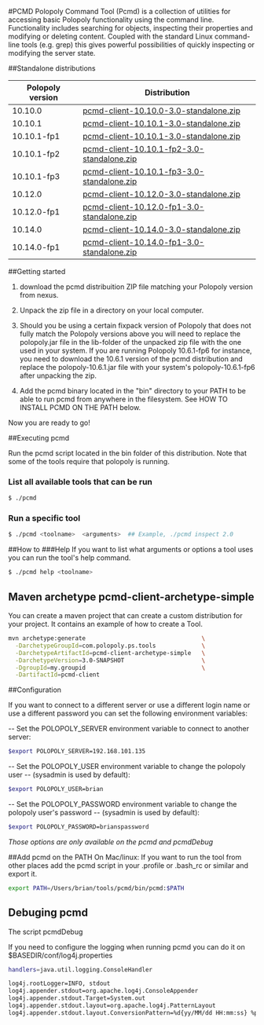 #PCMD
Polopoly Command Tool (Pcmd) is a collection of utilities for accessing basic Polopoly functionality using the command line. Functionality includes searching for objects, inspecting their properties and modifying or deleting content. Coupled with the standard Linux command-line tools (e.g. grep) this gives powerful possibilities of quickly inspecting or modifying the server state.

##Standalone distributions

| Polopoly version| Distribution        
| ------------- |-------------|                                                   
| 10.10.0       | [pcmd-client-10.10.0-3.0-standalone.zip](http://maven.polopoly.com/nexus/content/repositories/professional-services-snapshots/com/polopoly/ps/tools/pcmd-client-10.10.0/3.0-SNAPSHOT/pcmd-client-10.10.0-3.0-20160217.122343-4-standalone.zip )            |
| 10.10.1       | [pcmd-client-10.10.1-3.0-standalone.zip](http://maven.polopoly.com/nexus/content/repositories/professional-services-snapshots/com/polopoly/ps/tools/pcmd-client-10.10.1/3.0-SNAPSHOT/pcmd-client-10.10.1-3.0-20160217.122343-4-standalone.zip )              | 
| 10.10.1-fp1   | [pcmd-client-10.10.1-3.0-standalone.zip](http://maven.polopoly.com/nexus/content/repositories/professional-services-snapshots/com/polopoly/ps/tools/pcmd-client-10.10.1/3.0-SNAPSHOT/pcmd-client-10.10.1-fp1-3.0-20160217.122343-4-standalone.zip )              |
| 10.10.1-fp2   | [pcmd-client-10.10.1-fp2-3.0-standalone.zip](http://maven.polopoly.com/nexus/content/repositories/professional-services-snapshots/com/polopoly/ps/tools/pcmd-client-10.10.1-fp2/3.0-SNAPSHOT/pcmd-client-10.10.1-fp2-3.0-20160217.122402-4-standalone.zip)   |
| 10.10.1-fp3   | [pcmd-client-10.10.1-fp3-3.0-standalone.zip](http://maven.polopoly.com/nexus/content/repositories/professional-services-snapshots/com/polopoly/ps/tools/pcmd-client-10.10.1-fp3/3.0-SNAPSHOT/pcmd-client-10.10.1-fp3-3.0-20160217.122343-4-standalone.zip )  |
| 10.12.0       | [pcmd-client-10.12.0-3.0-standalone.zip](http://maven.polopoly.com/nexus/content/repositories/professional-services-snapshots/com/polopoly/ps/tools/pcmd-client-10.12.0/3.0-SNAPSHOT/pcmd-client-10.12.0-3.0-20160217.122343-4-standalone.zip)               |
| 10.12.0-fp1   | [pcmd-client-10.12.0-fp1-3.0-standalone.zip](http://maven.polopoly.com/nexus/content/repositories/professional-services-snapshots/com/polopoly/ps/tools/pcmd-client-10.12.0-fp1/3.0-SNAPSHOT/pcmd-client-10.12.0-fp1-3.0-20160217.122343-4-standalone.zip)   |
| 10.14.0       | [pcmd-client-10.14.0-3.0-standalone.zip](http://maven.polopoly.com/nexus/content/repositories/professional-services-snapshots/com/polopoly/ps/tools/pcmd-client-10.14.0/3.0-SNAPSHOT/pcmd-client-10.14.0-3.0-20160217.122343-4-standalone.zip)               |
| 10.14.0-fp1   | [pcmd-client-10.14.0-fp1-3.0-standalone.zip](http://maven.polopoly.com/nexus/content/repositories/professional-services-snapshots/com/polopoly/ps/tools/pcmd-client-10.14.0-fp1/3.0-SNAPSHOT/pcmd-client-10.14.0-fp1-3.0-20160217.122343-4-standalone.zip )  |

##Getting started


1. download the pcmd distribuition ZIP file matching your Polopoly version from nexus.

2. Unpack the zip file in a directory on your local computer.

3. Should you be using a certain fixpack version of Polopoly that does not fully match the Polopoly versions above you will need to replace the polopoly.jar file in the lib-folder of the unpacked zip file with the one used in your system. If you are running Polopoly 10.6.1-fp6 for instance, you need to download the 10.6.1 version of the pcmd distribution and replace the polopoly-10.6.1.jar file with your system's polopoly-10.6.1-fp6 after unpacking the zip. 

4. Add the pcmd binary located in the "bin" directory to your PATH to be able to run pcmd from anywhere in the filesystem. See HOW TO INSTALL PCMD ON THE PATH below.

Now you are ready to go!

##Executing pcmd

Run the pcmd script located in the bin folder of this distribution. 
Note that some of the tools require that polopoly is running.

### List all available tools that can be run
```bash
$ ./pcmd
```
### Run a specific tool
```bash
$ ./pcmd <toolname>  <arguments>  ## Example, ./pcmd inspect 2.0
```

##How to
###Help
If you want to list what arguments or options a tool uses you
can run the tool's help command.

```bash
$ ./pcmd help <toolname>  
```


## Maven archetype pcmd-client-archetype-simple

You can create a maven project that can create a custom distribution for your project. It contains an example of how to create a Tool. 

```bash
mvn archetype:generate                                 \
  -DarchetypeGroupId=com.polopoly.ps.tools             \
  -DarchetypeArtifactId=pcmd-client-archetype-simple   \
  -DarchetypeVersion=3.0-SNAPSHOT                      \
  -DgroupId=my.groupid                                 \
  -DartifactId=pcmd-client
```

##Configuration

If you want to connect to a different server or use a different login name or 
use a different password you can set the following environment variables:

-- Set the POLOPOLY_SERVER environment variable to connect to another server:
```bash
$export POLOPOLY_SERVER=192.168.101.135
```
-- Set the POLOPOLY_USER environment variable to change the polopoly user 
-- (sysadmin is used by default):
```bash
$export POLOPOLY_USER=brian
```
-- Set the POLOPOLY_PASSWORD environment variable to change the polopoly user's password 
-- (sysadmin is used by default):
```bash
$export POLOPOLY_PASSWORD=brianspassword
```
_Those options are only available on the pcmd and pcmdDebug_

##Add pcmd on the PATH
On Mac/linux:
If you want to run the tool from other places add the pcmd script 
in your .profile or .bash_rc or similar and export it.
```bash
export PATH=/Users/brian/tools/pcmd/bin/pcmd:$PATH
```
## Debuging pcmd

The script pcmdDebug

If you need to configure  the logging when running pcmd you can do it on $BASEDIR/conf/log4j.properties


```bash
handlers=java.util.logging.ConsoleHandler

log4j.rootLogger=INFO, stdout
log4j.appender.stdout=org.apache.log4j.ConsoleAppender
log4j.appender.stdout.Target=System.out
log4j.appender.stdout.layout=org.apache.log4j.PatternLayout
log4j.appender.stdout.layout.ConversionPattern=%d{yy/MM/dd HH:mm:ss} %p %c{2}:


```


